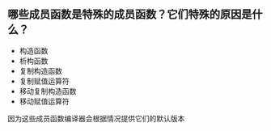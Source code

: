## 哪些成员函数是特殊的成员函数？它们特殊的原因是什么？
- 构造函数
- 析构函数
- 复制构造函数
- 复制赋值运算符
- 移动复制构造函数
- 移动赋值运算符

因为这些成员函数编译器会根据情况提供它们的默认版本